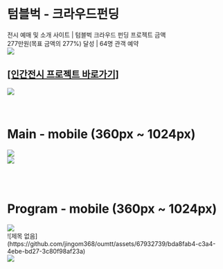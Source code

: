 <h1>텀블벅 - 크라우드펀딩</h1>
<div>전시 예매 및 소개 사이트 | 텀블벅 크라우드 펀딩 프로젝트 금액</div>
<div>277만원(목표 금액의 277%) 달성 | 64명 관객 예약</div>
<div><img src="https://github.com/jingom368/Nature_Project/assets/67932739/7015d633-7c6a-4571-aa71-4bef7b303e72"></div>
<h2><a href="https://tumblbug.com/projectoumtt?ref=%EA%B2%80%EC%83%89%2F%ED%82%A4%EC%9B%8C%EB%93%9C">[인간전시 프로젝트 바로가기]</a></h2>
<div><img src="https://github.com/jingom368/oumtt/assets/67932739/86cb5ec2-f238-4702-ac98-40e33f607979"></div>
<br /><br/>
<h1>Main - mobile (360px ~ 1024px)</h1>
<div><img src="https://github.com/jingom368/oumtt/assets/67932739/1b082c52-53fd-4743-9365-f69f2b9ecc04"></div>
<div><img src="https://github.com/jingom368/oumtt/assets/67932739/36a84595-79b5-4af9-9d66-b7bfc73aa1e3"></div>

<br/><br/>
<h1>Program - mobile (360px ~ 1024px)</h1>

<div><img src="https://github.com/jingom368/oumtt/assets/67932739/735d4e2c-8fd6-4853-b3ed-c3b54c9a77ae"></div>
![제목 없음](https://github.com/jingom368/oumtt/assets/67932739/bda8fab4-c3a4-4ebe-bd27-3c80f98af23a)

<div><img src="https://github.com/jingom368/oumtt/assets/67932739/cd9a5520-064f-49ea-8878-6d0739d89c02"></div>
